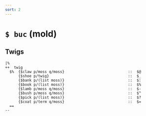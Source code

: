 ```yaml
---
sort: 2
---
```


# `$ buc` (mold)

<list dataPreview="true" className="runes" linkToFragments="true"></list>

<kids className="runes"></kids>

## Twigs

```
|%
++  twig
  $%  {$claw p/moss q/moss}                             ::  $@
      {$shoe p/twig}                                    ::  $_
      {$bank p/(list moss)}                             ::  $:
      {$book p/(list moss)}                             ::  $%
      {$lamb p/moss q/moss}                             ::  $-
      {$bush p/moss q/moss}                             ::  $^
      {$pick p/(list moss)}                             ::  $?
      {$coat p/term q/moss}                             ::  $=
  ==
--
```
